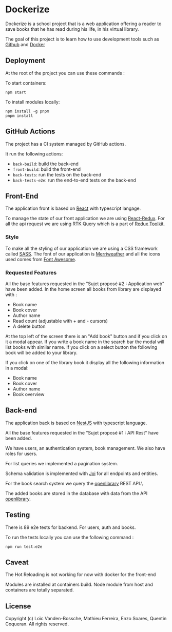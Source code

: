 # Dockerize

Dockerize is a school project that is a web application offering a reader to save books
that he has read during his life, in his virtual library.

The goal of this project is to learn how to use development tools such as [Github](https://github.com/) and [Docker](https://www.docker.com/)

## Deployment

At the root of the project you can use these commands :

To start containers:
```
npm start
```

To install modules locally:
```
npm install -g pnpm
pnpm install
```

## GitHub Actions

The project has a CI system managed by GitHub actions.

It run the following actions:
- `back-build`: build the back-end
- `front-build`: build the front-end
- `back-tests`: run the tests on the back-end
- `back-tests-e2e`: run the end-to-end tests on the back-end

## Front-End

The application front is based on [React](https://reactjs.org/) with typescript langage. 

To manage the state of our front application we are using [React-Redux](https://react-redux.js.org/).
For all the api request we are using RTK Query which is a part of [Redux Toolkit](https://redux-toolkit.js.org/).

### Style

To make all the styling of our application we are using a CSS framework called [SASS](https://sass-lang.com/).
The font of our application is [Merriweather](https://fonts.google.com/specimen/Merriweather) 
and all the icons used comes from [Font Awesome](https://fontawesome.com/icons).

### Requested Features

All the base features requested in the "Sujet proposé #2 : Application web" have been added.
In the home screen all books from library are displayed with :

 - Book name
 - Book cover
 - Author name
 - Read count (adjustable with + and - cursors)
 - A delete button

At the top left of the screen there is an "Add book" button and if you click on it a modal appear.
If you write a book name in the search bar the modal will list books with similar name. 
If you click on a select button the following book will be added to your library.

If you click on one of the library book it display all the following information in a modal:

- Book name
- Book cover
- Author name
- Book overview

## Back-end

The application back is based on [NestJS](https://nestjs.com/) with typescript language. 

All the base features requested in the "Sujet proposé #1 : API Rest" have been added.

We have users, an authentication system, book management.
We also have roles for users. 

For list queries we implemented a pagination system.

Schema validation is implemented with [Joi](https://www.npmjs.com/package/joi) for all endpoints and entities.

For the book search system we query the [openlibrary](https://openlibrary.org/) REST API.\

The added books are stored in the database with data from the API [openlibrary](https://openlibrary.org/). 

## Testing

There is 89 e2e tests for backend.
For users, auth and books.

To run the tests locally you can use the following command :
```
npm run test:e2e
```

## Caveat

The Hot Reloading is not working for now with docker for the front-end

Modules are installed at containers build. Node module from host and containers are totally separated.

## License

Copyright (c) Loïc Vanden-Bossche, Mathieu Ferreira, Enzo Soares, Quentin Coqueran. All rights reserved.

